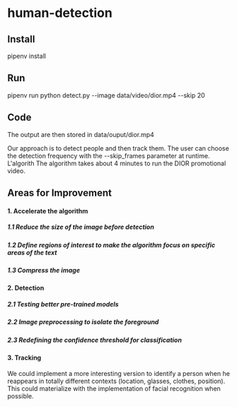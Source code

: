 # human-detection


## Install
pipenv install

## Run
pipenv run python detect.py --image data/video/dior.mp4 --skip 20

## Code
The output are then stored in data/ouput/dior.mp4

Our approach is to detect people and then track them. The user can choose the detection frequency with the --skip_frames parameter at runtime.
L'algorith
The algorithm takes about 4 minutes to run the DIOR promotional video.

## Areas for Improvement

#### 1. Accelerate the algorithm
##### 1.1 Reduce the size of the image before detection
##### 1.2 Define regions of interest to make the algorithm focus on specific areas of the text
##### 1.3 Compress the image

#### 2. Detection
##### 2.1 Testing better pre-trained models
##### 2.2 Image preprocessing to isolate the foreground
##### 2.3 Redefining the confidence threshold for classification 

#### 3. Tracking
We could implement a more interesting version to identify a person when he reappears in totally different contexts (location, glasses, clothes, position). This could materialize with the implementation of facial recognition when possible.

